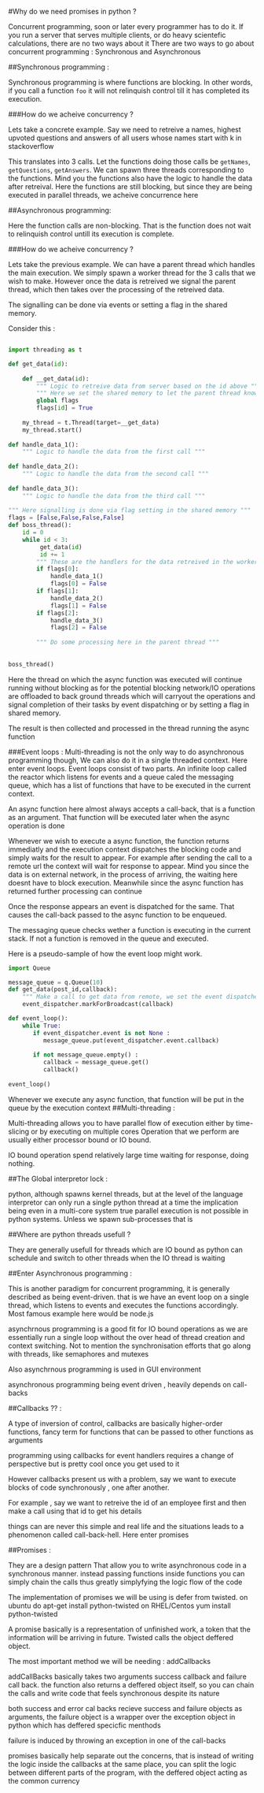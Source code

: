 #Why do we need promises in python ?

Concurrent programming, soon or later every programmer has to do it. 
If you run a server that serves multiple clients, or do heavy scientefic calculations, there are no two ways about it
There are two ways to go about concurrent programming : Synchronous and Asynchronous 

##Synchronous programming :

Synchronous programming is where functions are blocking. In other words, if you call a function `foo` it will not relinquish control till it has completed its execution. 

###How do we acheive concurrency ?

Lets take a concrete example. Say we need to retreive a names, highest upvoted questions and answers of all users whose names start with k in stackoverflow

This translates into 3 calls. Let the functions doing those calls be `getNames`, `getQuestions`, `getAnswers`. We can spawn three threads corresponding to the functions. Mind you the functions also have the logic to handle the data after retreival. Here the functions are still blocking, but since they are being executed in parallel threads, we acheive concurrence here 

##Asynchronous programming:

Here the function calls are non-blocking. That is the function does not wait to relinquish control untill its execution is complete.

###How do we acheive concurrency ?

Lets take the previous example. We can have a parent thread which handles the main execution. We simply spawn a worker thread for the 3 calls that we wish to make. However once the data is retreived we signal the parent thread, which then takes over the processing of the retreived data.

The signalling can be done via events or setting a flag in the shared memory.

Consider this :
```python

import threading as t

def get_data(id):
    
    def __get_data(id):
        """ Logic to retreive data from server based on the id above """
        """ Here we set the shared memory to let the parent thread know that the task is complete"""
        global flags
        flags[id] = True
        
    my_thread = t.Thread(target=__get_data)
    my_thread.start()
    
def handle_data_1():
    """ Logic to handle the data from the first call """
    
def handle_data_2():
    """ Logic to handle the data from the second call """
    
def handle_data_3():
    """ Logic to handle the data from the third call """
    
""" Here signalling is done via flag setting in the shared memory """
flags = [False,False,False,False]
def boss_thread():
    id = 0
    while id < 3:
         get_data(id)
         id += 1
        """ These are the handlers for the data retreived in the worker threads"""
        if flags[0]:
            handle_data_1()
            flags[0] = False
        if flags[1]:
            handle_data_2()
            flags[1] = False
        if flags[2]:
            handle_data_3()
            flags[2] = False
            
        """ Do some processing here in the parent thread """
    
    
boss_thread()
```
Here the thread on which the async function was executed will continue running without blocking as for the potential blocking network/IO operations are offloaded to back ground threads which will carryout the operations and signal completion of their tasks by event dispatching or by setting a flag in shared memory.

The result is then collected and processed in the thread running the async function

###Event loops :
Multi-threading is not the only way to do asynchronous programming though, We can also do it in a single threaded context.
Here enter event loops. Event loops consist of two parts. An infinite loop called the reactor which listens for events and a queue caled the messaging queue, which has a list of functions that have to be executed in the current context.

An async function here almost always accepts a call-back, that is a function as an argument. That function will be executed later when the async operation is done

Whenever we wish to execute a async function, the function returns immediatly and the execution context dispatches the blocking code and simply waits for the result to appear. For example after sending the call to a remote url the context will wait for response to appear. Mind you since the data is on external network, in the process of arriving, the waiting here doesnt have to block execution. Meanwhile since the async function has returned further processing can continue

Once the response appears an event is dispatched for the same. That causes the call-back passed to the async function to be enqueued.

The messaging queue checks wether a function is executing in the current stack. If not a function is removed in the queue and executed.

Here is a pseudo-sample of how the event loop might work.
```python
import Queue

message_queue = q.Queue(10)
def get_data(post_id,callback):
    """ Make a call to get data from remote, we set the event dispatcher to broadcast an event when data arrives """
    event_dispatcher.markForBroadcast(callback)

def event_loop():
    while True:
       if event_dispatcher.event is not None :
          message_queue.put(event_dispatcher.event.callback)
          
       if not message_queue.empty() :
          callback = message_queue.get()
          callback()
                
event_loop()
```

Whenever we execute any async function, that function will be put in the queue by the execution context
##Multi-threading :

Multi-threading allows you to have parallel flow of execution either by time-slicing or by executing on multiple cores
Operation that we perform are usually either processor bound or IO bound.

IO bound operation spend relatively large time waiting for response, doing nothing.

##The Global interpretor lock :

python, although spawns kernel threads, but at the level of the language interpretor can only run a single python thread at a time
the implication being even in a multi-core system true parallel execution is not possible in python systems. Unless we spawn sub-processes that is

##Where are python threads usefull ?

They are generally usefull for threads which are IO bound as python can schedule and switch to other threads when the IO thread is waiting

##Enter Asynchronous programming :

This is another paradigm for concurrent programming, it is generally described as being event-driven. that is we have an event loop
on a single thread, which listens to events and executes the functions accordingly. Most famous example here would be node.js

asynchrnous programming is a good fit for IO bound operations as we are essentially run a single loop without the over head of thread creation and context switching. Not to mention the synchronisation efforts that go along with threads, like semaphores and mutexes

Also asynchrnous programming is used in GUI environment

asynchronous programming being event driven , heavily depends on call-backs

##Callbacks ?? :

A type of inversion of control, callbacks are basically higher-order functions, fancy term for functions that can be passed to other functions as arguments

programming using callbacks for event handlers requires a change of perspective but is pretty cool once you get used to it

However callbacks present us with a problem, say we want to execute blocks of code synchronously , one after another.

For example , say we want to retreive the id of an employee first and then make a call using that id to get his details

things can are never this simple and real life and the situations leads to a phenomenon called call-back-hell. Here enter promises

##Promises :

They are a design pattern
That allow you to write asynchronous code in a synchronous manner. instead passing functions inside functions you can simply chain the calls
thus greatly simplyfying the logic flow of the code

The implementation of promises we will be using is defer from twisted. on ubuntu do apt-get install python-twisted
on RHEL/Centos yum install python-twisted

A promise basically is a representation of unfinished work, a token that the information will be arriving in future.
Twisted calls the object deffered object.

The most important method we will be needing : addCallbacks

addCallBacks basically takes two arguments success callback and failure call back.
the function also returns a deffered object itself, so you can chain the calls and write code that feels synchronous despite its nature

both success and error cal backs recieve success and failure objects as arguments, the failure object is a wrapper over the exception object in python which has deffered specicfic menthods

failure is induced by throwing an exception in one of the call-backs

promises basically help separate out the concerns, that is instead of writing the logic inside the callbacks at the same place, you can split the logic between different parts of the program, with the deffered object acting as the common currency 
